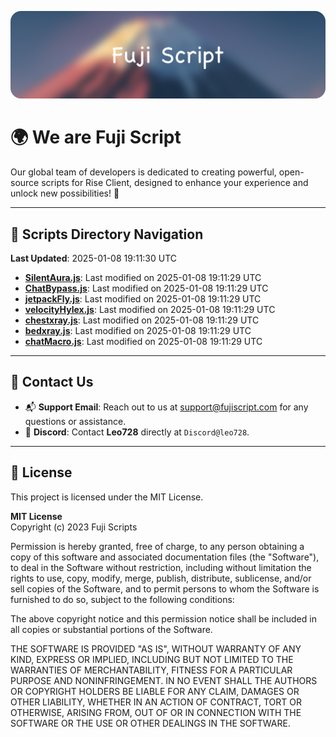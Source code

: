 ![Banner](.github/b.webp)

# 🌍 **We are Fuji Script**

Our global team of developers is dedicated to creating powerful, open-source scripts for Rise Client, designed to enhance your experience and unlock new possibilities! 🌟

---
<!-- SCRIPTS_NAVIGATION_START -->
## 📂 **Scripts Directory Navigation**

**Last Updated**: 2025-01-08 19:11:30 UTC

- **[SilentAura.js](scripts/SilentAura.js)**: Last modified on 2025-01-08 19:11:29 UTC
- **[ChatBypass.js](scripts/ChatBypass.js)**: Last modified on 2025-01-08 19:11:29 UTC
- **[jetpackFly.js](scripts/jetpackFly.js)**: Last modified on 2025-01-08 19:11:29 UTC
- **[velocityHylex.js](scripts/velocityHylex.js)**: Last modified on 2025-01-08 19:11:29 UTC
- **[chestxray.js](scripts/chestxray.js)**: Last modified on 2025-01-08 19:11:29 UTC
- **[bedxray.js](scripts/bedxray.js)**: Last modified on 2025-01-08 19:11:29 UTC
- **[chatMacro.js](scripts/chatMacro.js)**: Last modified on 2025-01-08 19:11:29 UTC

<!-- SCRIPTS_NAVIGATION_END -->

---

## 💬 **Contact Us**  
- 📬 **Support Email**: Reach out to us at [support@fujiscript.com](mailto:support@fujiscript.com) for any questions or assistance.  
- 💬 **Discord**: Contact **Leo728** directly at `Discord@leo728`.

---

## 📜 **License**

This project is licensed under the MIT License.  

**MIT License**  
Copyright (c) 2023 Fuji Scripts  

Permission is hereby granted, free of charge, to any person obtaining a copy of this software and associated documentation files (the "Software"), to deal in the Software without restriction, including without limitation the rights to use, copy, modify, merge, publish, distribute, sublicense, and/or sell copies of the Software, and to permit persons to whom the Software is furnished to do so, subject to the following conditions:  

The above copyright notice and this permission notice shall be included in all copies or substantial portions of the Software.  

THE SOFTWARE IS PROVIDED "AS IS", WITHOUT WARRANTY OF ANY KIND, EXPRESS OR IMPLIED, INCLUDING BUT NOT LIMITED TO THE WARRANTIES OF MERCHANTABILITY, FITNESS FOR A PARTICULAR PURPOSE AND NONINFRINGEMENT. IN NO EVENT SHALL THE AUTHORS OR COPYRIGHT HOLDERS BE LIABLE FOR ANY CLAIM, DAMAGES OR OTHER LIABILITY, WHETHER IN AN ACTION OF CONTRACT, TORT OR OTHERWISE, ARISING FROM, OUT OF OR IN CONNECTION WITH THE SOFTWARE OR THE USE OR OTHER DEALINGS IN THE SOFTWARE.  
